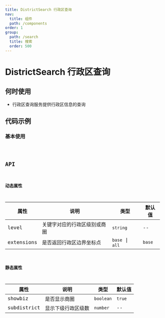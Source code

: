 ```yaml
---
title: DistrictSearch 行政区查询
nav:
  title: 组件
  path: /components
order: 1
group:
  path: /search
  title: 搜索
  order: 500
---
```


# DistrictSearch 行政区查询

## 何时使用

- 行政区查询服务提供行政区信息的查询

## 代码示例

### 基本使用

<code src="./demo/demo-01.tsx" />

## API

### 动态属性

| 属性 |说明|类型|默认值|
|-----|----|----|----|
|level| 关键字对应的行政区级别或商圈 | `string` | -- |
|extensions| 是否返回行政区边界坐标点 | `base` \| `all`  | `base` |

### 静态属性

| 属性 |说明|类型|默认值|
|-----|----|----|----|
|showbiz| 是否显示商圈 | `boolean` | `true` |
|subdistrict| 显示下级行政区级数 | `number` | -- |

